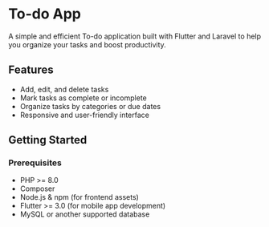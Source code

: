 # To-do App

A simple and efficient To-do application built with Flutter and Laravel to help you organize your tasks and boost productivity.

## Features

- Add, edit, and delete tasks
- Mark tasks as complete or incomplete
- Organize tasks by categories or due dates
- Responsive and user-friendly interface

## Getting Started

### Prerequisites

- PHP >= 8.0
- Composer
- Node.js & npm (for frontend assets)
- Flutter >= 3.0 (for mobile app development)
- MySQL or another supported database

